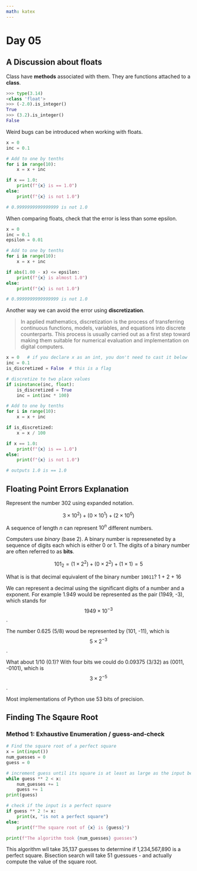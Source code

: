 ```yaml
---
math: katex
---
```


# Day 05

## A Discussion about floats

Class have **methods** associated with them. They are functions attached to a **class**.

``` python
>>> type(3.14)
<class 'float'>
>>> (-2.0).is_integer()
True
>>> (3.2).is_integer()
False
```

Weird bugs can be introduced when working with floats.

``` python
x = 0
inc = 0.1

# Add to one by tenths
for i in range(10):
    x = x + inc

if x == 1.0:
    print(f"{x} is == 1.0")
else:
    print(f"{x} is not 1.0")

# 0.9999999999999999 is not 1.0
```

When comparing floats, check that the error is less than some epsilon.

``` python
x = 0
inc = 0.1
epsilon = 0.01

# Add to one by tenths
for i in range(10):
    x = x + inc

if abs(1.00 - x) <= epsilon:
    print(f"{x} is almost 1.0")
else:
    print(f"{x} is not 1.0")

# 0.9999999999999999 is not 1.0
```

Another way we can avoid the error using **discretization**.

> In applied mathematics, discretization is the process of transferring continuous functions, models, variables, and equations into discrete counterparts. This process is usually carried out as a first step toward making them suitable for numerical evaluation and implementation on digital computers.

``` python
x = 0   # if you declare x as an int, you don't need to cast it below
inc = 0.1
is_discretized = False  # this is a flag

# discretize to two place values
if isinstance(inc, float):
    is_discretized = True
    inc = int(inc * 100)

# Add to one by tenths
for i in range(10):
    x = x + inc

if is_discretized:
    x = x / 100

if x == 1.0:
    print(f"{x} is == 1.0")
else:
    print(f"{x} is not 1.0")

# outputs 1.0 is == 1.0
```

## Floating Point Errors Explanation

Represent the number 302 using expanded notation.

$$3 \times 10^2) + (0 \times 10^1) + (2 \times 10^0)$$

A sequence of length $n$ can represent $10^n$ different numbers.

Computers use *binary* (base 2). A binary number is represeneted by a sequence of digits each which is either 0 or 1. The digits of a binary number are often referred to as **bits**.

$$101_2 = (1 \times 2^2) + (0 \times 2^2) + (1 \times 1) = 5$$

What is is that decimal equivalent of the binary number `10011`? 1 + 2 + 16

We can represent a decimal using the significant digits of a number and a exponent. For example 1.949 would be represented as the pair (1949, -3), which stands for $$1949 \times 10^{-3}$$.

The number 0.625 (5/8) woud be represented by (101, -11), which is $$5 \times 2^{-3}$$.

What about 1/10 (0.1)? With four bits we could do 0.09375 (3/32) as (0011, -0101), which is $$3 \times 2^{-5}$$.

Most implementations of Python use 53 bits of precision.

## Finding The Sqaure Root

### Method 1: Exhaustive Enumeration / guess-and-check

``` python
# Find the square root of a perfect square
x = int(input())
num_guesses = 0
guess = 0

# increment guess until its square is at least as large as the input being checked
while guess ** 2 < x:
    num_guesses += 1
    guess += 1
print(guess)

# check if the input is a perfect square
if guess ** 2 != x:
    print(x, "is not a perfect square")
else:
    print(f"The square root of {x} is {guess}")

print(f"The algorithm took {num_guesses} guesses")
```

This algorithm wll take 35,137 guesses to determine if 1,234,567,890 is a perfect square. Bisection search will take 51 guessues - and actually compute the value of the square root.
